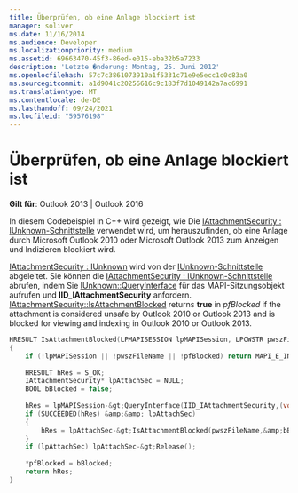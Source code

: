 ```yaml
---
title: Überprüfen, ob eine Anlage blockiert ist
manager: soliver
ms.date: 11/16/2014
ms.audience: Developer
ms.localizationpriority: medium
ms.assetid: 69663470-45f3-86ed-e015-eba32b5a7233
description: 'Letzte �nderung: Montag, 25. Juni 2012'
ms.openlocfilehash: 57c7c3861073910a1f5331c71e9e5ecc1c0c83a0
ms.sourcegitcommit: a1d9041c20256616c9c183f7d1049142a7ac6991
ms.translationtype: MT
ms.contentlocale: de-DE
ms.lasthandoff: 09/24/2021
ms.locfileid: "59576198"
---
```

# <a name="verify-an-attachment-is-blocked"></a>Überprüfen, ob eine Anlage blockiert ist

**Gilt für**: Outlook 2013 | Outlook 2016 
  
In diesem Codebeispiel in C++ wird gezeigt, wie Die [IAttachmentSecurity : IUnknown-Schnittstelle](iattachmentsecurityiunknown.md) verwendet wird, um herauszufinden, ob eine Anlage durch Microsoft Outlook 2010 oder Microsoft Outlook 2013 zum Anzeigen und Indizieren blockiert wird. 
  
[IAttachmentSecurity : IUnknown](iattachmentsecurityiunknown.md) wird von der [IUnknown-Schnittstelle](https://msdn.microsoft.com/library/ms680509%28VS.85%29.aspx) abgeleitet. Sie können die [IAttachmentSecurity : IUnknown-Schnittstelle](iattachmentsecurityiunknown.md) abrufen, indem Sie [IUnknown::QueryInterface](https://msdn.microsoft.com/library/ms682521%28v=VS.85%29.aspx) für das MAPI-Sitzungsobjekt aufrufen und **IID_IAttachmentSecurity** anfordern. [IAttachmentSecurity::IsAttachmentBlocked](iattachmentsecurity-isattachmentblocked.md) returns **true** in _pfBlocked_ if the attachment is considered unsafe by Outlook 2010 or Outlook 2013 and is blocked for viewing and indexing in Outlook 2010 or Outlook 2013. 
  
```cpp
HRESULT IsAttachmentBlocked(LPMAPISESSION lpMAPISession, LPCWSTR pwszFileName, BOOL* pfBlocked) 
{ 
    if (!lpMAPISession || !pwszFileName || !pfBlocked) return MAPI_E_INVALID_PARAMETER; 
 
    HRESULT hRes = S_OK; 
    IAttachmentSecurity* lpAttachSec = NULL; 
    BOOL bBlocked = false; 
 
    hRes = lpMAPISession-&gt;QueryInterface(IID_IAttachmentSecurity,(void**)&amp;lpAttachSec); 
    if (SUCCEEDED(hRes) &amp;&amp; lpAttachSec) 
    { 
        hRes = lpAttachSec-&gt;IsAttachmentBlocked(pwszFileName,&amp;bBlocked); 
    } 
    if (lpAttachSec) lpAttachSec-&gt;Release(); 
 
    *pfBlocked = bBlocked; 
    return hRes; 
}

```


